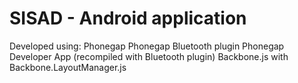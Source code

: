 SISAD - Android application
===========================

Developed using:
	Phonegap
	Phonegap Bluetooth plugin
	Phonegap Developer App (recompiled with Bluetooth plugin)
	Backbone.js with Backbone.LayoutManager.js